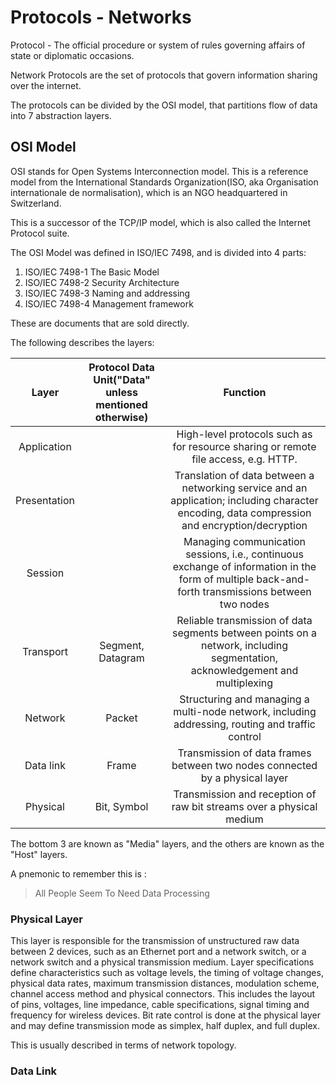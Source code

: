# Protocols - Networks

Protocol - The official procedure or system of rules governing affairs of state or diplomatic occasions.

Network Protocols are the set of protocols that govern information sharing over the internet.

The protocols can be divided by the OSI model, that partitions flow of data into 7 abstraction layers.

## OSI Model

OSI stands for Open Systems Interconnection model. This is a reference model from the International 
Standards Organization(ISO, aka Organisation internationale de normalisation), which is an NGO headquartered in Switzerland.

This is a successor of the TCP/IP model, which is also called the Internet Protocol suite.

The OSI Model was defined in ISO/IEC 7498, and is divided into 4 parts:

1. ISO/IEC 7498-1 The Basic Model
2. ISO/IEC 7498-2 Security Architecture
3. ISO/IEC 7498-3 Naming and addressing
4. ISO/IEC 7498-4 Management framework

These are documents that are sold directly.

The following describes the layers:

| Layer | Protocol Data Unit("Data" unless mentioned otherwise) | Function |
| :---: | :----------------: | :------: |
| Application | | High-level protocols such as for resource sharing or remote file access, e.g. HTTP. |
| Presentation | | Translation of data between a networking service and an application; including character encoding, data compression and encryption/decryption |
| Session |  | Managing communication sessions, i.e., continuous exchange of information in the form of multiple back-and-forth transmissions between two nodes |
| Transport | Segment, Datagram | Reliable transmission of data segments between points on a network, including segmentation, acknowledgement and multiplexing |
| Network | Packet | Structuring and managing a multi-node network, including addressing, routing and traffic control |
| Data link | Frame | Transmission of data frames between two nodes connected by a physical layer |
| Physical | Bit, Symbol | Transmission and reception of raw bit streams over a physical medium |

The bottom 3 are known as "Media" layers, and the others are known as the "Host" layers.

A pnemonic to remember this is :
> All People Seem To Need Data Processing

### Physical Layer

This layer is responsible for the transmission of unstructured raw data between 2 devices, such as an Ethernet port and a network switch, or a network switch and a physical transmission medium. Layer specifications define characteristics such as voltage levels, the timing of voltage changes, physical data rates, maximum transmission distances, modulation scheme, channel access method and physical connectors. This includes the layout of pins, voltages, line impedance, cable specifications, signal timing and frequency for wireless devices. Bit rate control is done at the physical layer and may define transmission mode as simplex, half duplex, and full duplex.

This is usually described in terms of network topology.

### Data Link

